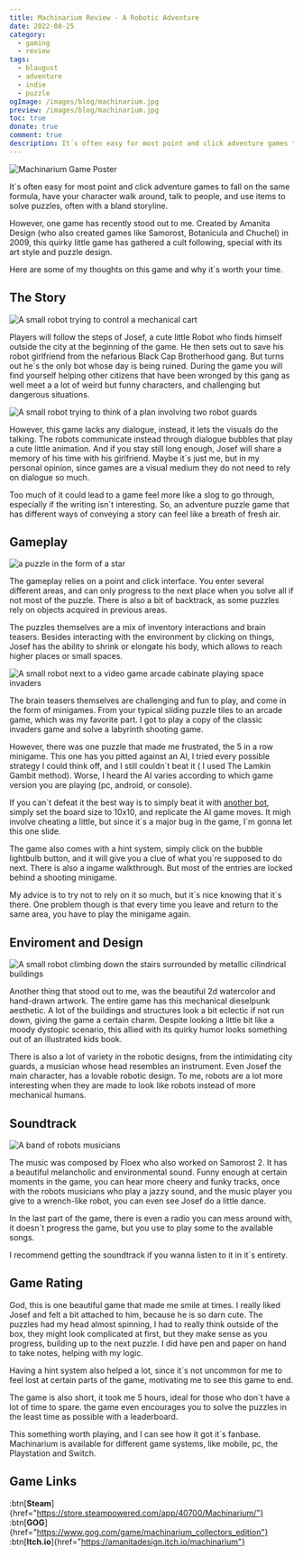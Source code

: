 ```yaml
---
title: Machinarium Review - A Robotic Adventure
date: 2022-08-25
category:
  - gaming
  - review
tags:
  - blaugust
  - adventure
  - indie
  - puzzle
ogImage: /images/blog/machinarium.jpg
preview: /images/blog/machinarium.jpg
toc: true
donate: true
comment: true
description: It´s often easy for most point and click adventure games to fall on the same formula, however this quirkly game stood out to be and gathered a cult following.
---
```

![Machinarium Game Poster](/images/blog/machinarium.jpg)

It´s often easy for most point and click adventure games to fall on the same formula, have your character walk around, talk to people, and use items to solve puzzles, often with a bland storyline.

However, one game has recently stood out to me. Created by Amanita Design (who also created games like Samorost, Botanicula and Chuchel) in 2009, this quirky little game has gathered a cult following, special with its art style and puzzle design.

Here are some of my thoughts on this game and why it´s worth your time.

## The Story


![A small robot trying to control a mechanical cart](/images/2022/robotmine.jpg#center)

Players will follow the steps of Josef, a cute little Robot who finds himself outside the city at the beginning of the game. He then sets out to save his robot girlfriend from the nefarious Black Cap Brotherhood gang. But turns out he´s the only bot whose day is being ruined. During the game you will find yourself helping other citizens that have been wronged by this gang as well meet a a lot of weird but funny characters, and challenging but dangerous situations.

![A small robot trying to think of a plan involving two robot guards](/images/2022/machinariumrobotguards.jpg#center)


However, this game lacks any dialogue, instead, it lets the visuals do the talking. The robots communicate instead through dialogue bubbles that play a cute little animation. And if you stay still long enough, Josef will share a memory of his time with his girlfriend. Maybe it´s just me, but in my personal opinion, since games are a visual medium they do not need to rely on dialogue so much.

Too much of it could lead to a game feel more like a slog to go through, especially if the writing isn´t interesting. So, an adventure puzzle game that has different ways of conveying a story can feel like a breath of fresh air.

## Gameplay


![a puzzle in the form of a star](/images/2022/machinariumstarpuzzle.jpg#center)


The gameplay relies on a point and click interface. You enter several different areas, and can only progress to the next place when you solve all if not most of the puzzle. There is also a bit of backtrack, as some puzzles rely on objects acquired in previous areas.

The puzzles themselves are a mix of inventory interactions and brain teasers. Besides interacting with the environment by clicking on things, Josef has the ability to shrink or elongate his body, which allows to reach higher places or small spaces.


![A small robot next to a video game arcade cabinate playing space invaders](/images/2022/machinariumspaceinvaderpuzzle.jpg#center)


The brain teasers themselves are challenging and fun to play, and come in the form of minigames. From your typical sliding puzzle tiles to an arcade game, which was my favorite part. I got to play a copy of the classic invaders game and solve a labyrinth shooting game.

However, there was one puzzle that made me frustrated, the 5 in a row minigame. This one has you pitted against an AI, I tried every possible strategy I could think off, and I still couldn´t beat it ( I used The Lamkin Gambit method). Worse, I heard the AI varies according to which game version you are playing (pc, android, or console).

If you can´t defeat it the best way is to simply beat it with [another bot](http://www.javascripter.net/games/xo/xo.htm), simply set the board size to 10x10, and replicate the AI game moves. It migh involve cheating a little, but since it´s a major bug in the game, I´m gonna let this one slide.

The game also comes with a hint system, simply click on the bubble lightbulb button, and it will give you a clue of what you´re supposed to do next. There is also a ingame walkthrough. But most of the entries are locked behind a shooting minigame.

My advice is to try not to rely on it so much, but it´s nice knowing that it´s there. One problem though is that every time you leave and return to the same area, you have to play the minigame again.

## Enviroment and Design


![A small robot climbing down the stairs surrounded by metallic cilindrical buildings](/images/2022/machinariumstairs.jpg#center)


Another thing that stood out to me, was the beautiful 2d watercolor and hand-drawn artwork. The entire game has this mechanical dieselpunk aesthetic. A lot of the buildings and structures look a bit eclectic if not run down, giving the game a certain charm. Despite looking a little bit like a moody dystopic scenario, this allied with its quirky humor looks something out of an illustrated kids book.

There is also a lot of variety in the robotic designs, from the intimidating city guards, a musician whose head resembles an instrument. Even Josef the main character, has a lovable robotic design. To me, robots are a lot more interesting when they are made to look like robots instead of more mechanical humans.

## Soundtrack


![A band of robots musicians](/images/2022/machinariummusic.jpg#medium)

The music was composed by Floex who also worked on Samorost 2. It has a beautiful melancholic and environmental sound. Funny enough at certain moments in the game, you can hear more cheery and funky tracks, once with the robots musicians who play a jazzy sound, and the music player you give to a wrench-like robot, you can even see Josef do a little dance.

In the last part of the game, there is even a radio you can mess around with, it doesn´t progress the game, but you use to play some to the available songs.

I recommend getting the soundtrack if you wanna listen to it in it´s entirety.

## Game Rating

God, this is one beautiful game that made me smile at times. I really liked Josef and felt a bit attached to him, because he is so darn cute. The puzzles had my head almost spinning, I had to really think outside of the box, they might look complicated at first, but they make sense as you progress, building up to the next puzzle. I did have pen and paper on hand to take notes, helping with my logic.

Having a hint system also helped a lot, since it´s not uncommon for me to feel lost at certain parts of the game, motivating me to see this game to end.

The game is also short, it took me 5 hours, ideal for those who don´t have a lot of time to spare. the game even encourages you to solve the puzzles in the least time as possible with a leaderboard.

This something worth playing, and I can see how it got it´s fanbase. Machinarium is available for different game systems, like mobile, pc, the Playstation and Switch.


## Game Links


:btn[**Steam**]{href="https://store.steampowered.com/app/40700/Machinarium/"}  :btn[**GOG**]{href="https://www.gog.com/game/machinarium_collectors_edition"}  :btn[**Itch.io**]{href="https://amanitadesign.itch.io/machinarium"}

